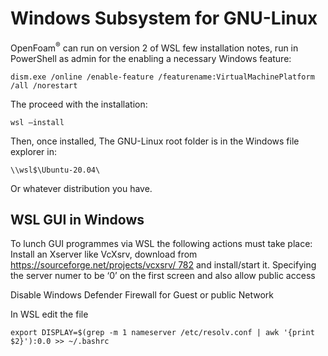 # Windows Subsystem for GNU-Linux

OpenFoam<sup>®</sup> can run on version 2 of WSL few installation notes,
run in PowerShell as admin for the enabling a necessary Windows feature:

```console
dism.exe /online /enable-feature /featurename:VirtualMachinePlatform
/all /norestart
```
The proceed with the installation:
```console
wsl –install
```
Then, once installed, The GNU-Linux root folder is in the Windows file
explorer in:

```console
\\wsl$\Ubuntu-20.04\
```
Or whatever distribution you have.


## WSL GUI in Windows
To lunch GUI programmes via WSL the following actions must take place:
Install an Xserver like VcXsrv, download from
[https://sourceforge.net/projects/vcxsrv/ 782](https://sourceforge.net/projects/vcxsrv/)
and install/start it. Specifying the server numer to be ‘0’ on the first
screen and also allow public access

Disable Windows Defender Firewall for Guest or public Network

In WSL edit the file
``` console
export DISPLAY=$(grep -m 1 nameserver /etc/resolv.conf | awk '{print $2}'):0.0 >> ~/.bashrc
```
